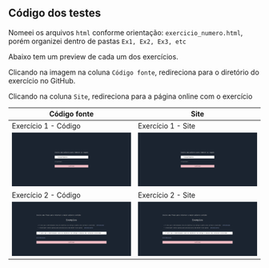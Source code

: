 ## Código dos testes

Nomeei os arquivos `html` conforme orientação: `exercicio_numero.html`, porém organizei dentro de pastas `Ex1, Ex2, Ex3, etc`

Abaixo tem um preview de cada um dos exercícios.

Clicando na imagem na coluna `Código fonte`, redireciona para o diretório do exercício no GitHub.

Clicando na coluna `Site`, redireciona para a página online com o exercício


| Código fonte                                     | Site                                              |
| ------------------------------------------------ | ------------------------------------------------- |
| Exercício 1 - Código                             | Exercício 1 - Site                                |
| [![Preview][Ex1-preview]][Ex1-source]            | [![Preview][Ex1-preview]][Ex1-demo]               |
| Exercício 2 - Código                             | Exercício 2 - Site                                |
| [![Preview][Ex2-preview]][Ex2-source]            | [![Preview][Ex2-preview]][Ex2-demo]               |



<!-- Markdown -->

[Ex1-preview]: ./Ex1/public/preview.png
[Ex1-demo]: https://teste-siimp.vercel.app/Ex1/exercicio_1.html
[Ex1-source]: https://github.com/SilasRodrigues19/SIIMP/tree/main/Ex1


[Ex2-preview]: ./Ex2/public/preview.png
[Ex2-demo]: https://teste-siimp.vercel.app/Ex2/exercicio_2.html
[Ex2-source]: https://github.com/SilasRodrigues19/SIIMP/tree/main/Ex2